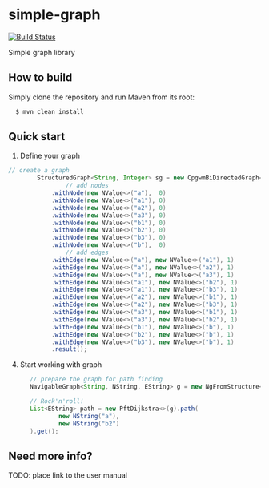 # simple-graph

[![Build Status](https://img.shields.io/travis/skapral/simple-graph/master.svg)](https://travis-ci.org/skapral/simple-graph)

Simple graph library

## How to build

Simply clone the repository and run Maven from its root:

```bash
  $ mvn clean install
``` 

## Quick start

1. Define your graph

```java
// create a graph
        StructuredGraph<String, Integer> sg = new CpgwmBiDirectedGraph<String, Integer>()
                // add nodes
            .withNode(new NValue<>("a"),  0)
            .withNode(new NValue<>("a1"), 0)
            .withNode(new NValue<>("a2"), 0)
            .withNode(new NValue<>("a3"), 0)
            .withNode(new NValue<>("b1"), 0)
            .withNode(new NValue<>("b2"), 0)
            .withNode(new NValue<>("b3"), 0)
            .withNode(new NValue<>("b"),  0)
                // add edges
            .withEdge(new NValue<>("a"), new NValue<>("a1"), 1)
            .withEdge(new NValue<>("a"), new NValue<>("a2"), 1)
            .withEdge(new NValue<>("a"), new NValue<>("a3"), 1)
            .withEdge(new NValue<>("a1"), new NValue<>("b2"), 1)
            .withEdge(new NValue<>("a1"), new NValue<>("b3"), 1)
            .withEdge(new NValue<>("a2"), new NValue<>("b1"), 1)
            .withEdge(new NValue<>("a2"), new NValue<>("b3"), 1)
            .withEdge(new NValue<>("a3"), new NValue<>("b1"), 1)
            .withEdge(new NValue<>("a3"), new NValue<>("b2"), 1)
            .withEdge(new NValue<>("b1"), new NValue<>("b"), 1)
            .withEdge(new NValue<>("b2"), new NValue<>("b"), 1)
            .withEdge(new NValue<>("b3"), new NValue<>("b"), 1)
            .result();
```

4. Start working with graph

```java
      // prepare the graph for path finding
      NavigableGraph<String, NString, EString> g = new NgFromStructure<>(sg);

      // Rock'n'roll!
      List<EString> path = new PftDijkstra<>(g).path(
              new NString("a"), 
              new NString("b2")
      ).get();
```

## Need more info?

TODO: place link to the user manual
